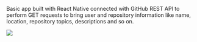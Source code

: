 Basic app built with React Native connected with GitHub REST API to perform GET requests to bring user and repository information like name, location, repository topics, descriptions and so on.

![](GitHub_API_App.gif)
